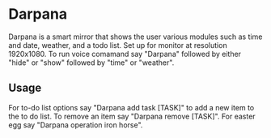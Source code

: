 # Darpana 
Darpana is a smart mirror that shows the user various modules such as time and date, weather, and a todo list. Set up for monitor at resolution 1920x1080. To run voice comamand say "Darpana" followed by either "hide" or "show" followed by "time" or "weather".

## Usage
For to-do list options say "Darpana add task [TASK]" to add a new item to the to do list. To remove an item say "Darpana remove [TASK]". For easter egg say "Darpana operation iron horse".
